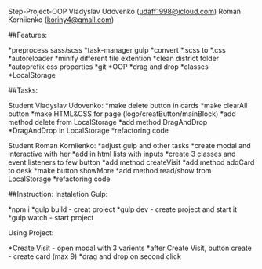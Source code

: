 Step-Project-OOP
Vladyslav Udovenko (udaff1998@icloud.com)
Roman Korniienko (koriny4@gmail.com)

##Features:

*preprocess sass/scss
*task-manager gulp
*convert *.scss to *.css
*autoreloader
*minify different file extention
*clean district folder
*autoprefix css properties
*git
*OOP
*drag and drop
*classes
*LocalStorage


##Tasks:

Student Vladyslav Udovenko:
*make delete button in cards
*make clearAll button
*make HTML&CSS for page (logo/creatButton/mainBlock)
*add method delete from LocalStorage
*add method DragAndDrop
*DragAndDrop in LocalStorage
*refactoring code

Student Roman Korniienko:
*adjust gulp and other tasks
*create modal and interactive with her
*add in html lists with inputs
*create 3 classes and event listeners to few button
*add method createVisit
*add method addCard to desk
*make button showMore
*add method read/show from LocalStorage
*refactoring code

##Instruction:
Instaletion Gulp:

*npm i
*gulp build - creat project
*gulp dev - create project and start it
*gulp watch - start project

Using Project: 

*Create Visit - open modal with 3 varients
*after Create Visit, button create - create card (max 9)
*drag and drop on second click 

